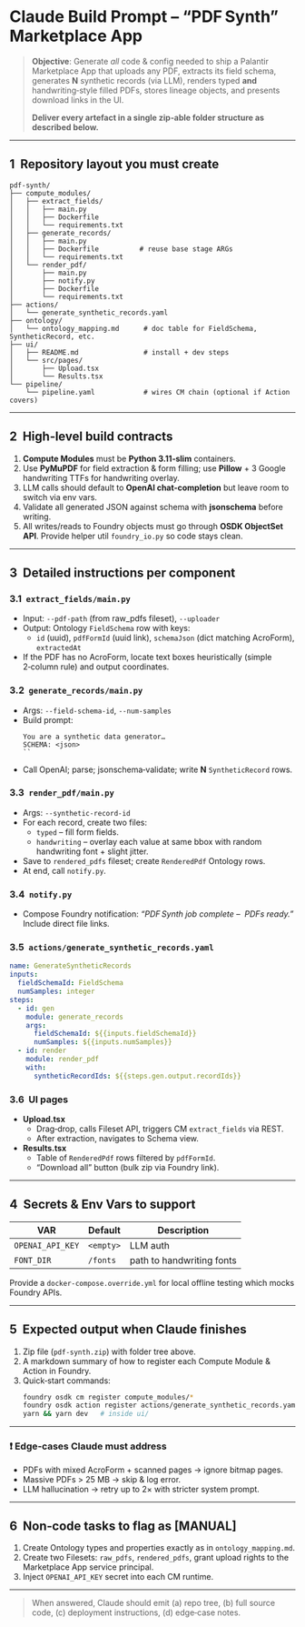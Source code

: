 # Claude Build Prompt – “PDF Synth” Marketplace App

> **Objective**: Generate *all* code & config needed to ship a Palantir Marketplace App that uploads any PDF, extracts its field schema, generates **N** synthetic records (via LLM), renders typed **and** handwriting‑style filled PDFs, stores lineage objects, and presents download links in the UI.
>
> **Deliver every artefact in a single zip‑able folder structure as described below.**

---

## 1  Repository layout you must create

```
pdf‑synth/
├── compute_modules/
│   ├── extract_fields/
│   │   ├── main.py
│   │   ├── Dockerfile
│   │   └── requirements.txt
│   ├── generate_records/
│   │   ├── main.py
│   │   ├── Dockerfile          # reuse base stage ARGs
│   │   └── requirements.txt
│   └── render_pdf/
│       ├── main.py
│       ├── notify.py
│       ├── Dockerfile
│       └── requirements.txt
├── actions/
│   └── generate_synthetic_records.yaml
├── ontology/
│   └── ontology_mapping.md      # doc table for FieldSchema, SyntheticRecord, etc.
├── ui/
│   ├── README.md                # install + dev steps
│   └── src/pages/
│       ├── Upload.tsx
│       └── Results.tsx
└── pipeline/
    └── pipeline.yaml            # wires CM chain (optional if Action covers)
```

---

## 2  High‑level build contracts

1. **Compute Modules** must be **Python 3.11‑slim** containers.
2. Use **PyMuPDF** for field extraction & form filling; use **Pillow** + 3 Google handwriting TTFs for handwriting overlay.
3. LLM calls should default to **OpenAI chat‑completion** but leave room to switch via env vars.
4. Validate all generated JSON against schema with **jsonschema** before writing.
5. All writes/reads to Foundry objects must go through **OSDK ObjectSet API**. Provide helper util `foundry_io.py` so code stays clean.

---

## 3  Detailed instructions per component

### 3.1  `extract_fields/main.py`
* Input: `--pdf-path` (from raw_pdfs fileset), `--uploader`
* Output: Ontology `FieldSchema` row with keys:
  * `id` (uuid), `pdfFormId` (uuid link), `schemaJson` (dict matching AcroForm), `extractedAt`
* If the PDF has no AcroForm, locate text boxes heuristically (simple 2‑column rule) and output coordinates.

### 3.2  `generate_records/main.py`
* Args: `--field-schema-id`, `--num-samples`
* Build prompt:
  ```
  You are a synthetic data generator…
  SCHEMA: <json>
  ``
* Call OpenAI; parse; jsonschema‑validate; write **N** `SyntheticRecord` rows.

### 3.3  `render_pdf/main.py`
* Args: `--synthetic-record-id`
* For each record, create two files:
  * `typed` – fill form fields.
  * `handwriting` – overlay each value at same bbox with random handwriting font + slight jitter.
* Save to `rendered_pdfs` fileset; create `RenderedPdf` Ontology rows.
* At end, call `notify.py`.

### 3.4  `notify.py`
* Compose Foundry notification: *“PDF Synth job complete – <N> PDFs ready.”* Include direct file links.

### 3.5  `actions/generate_synthetic_records.yaml`

```yaml
name: GenerateSyntheticRecords
inputs:
  fieldSchemaId: FieldSchema
  numSamples: integer
steps:
  - id: gen
    module: generate_records
    args:
      fieldSchemaId: ${{inputs.fieldSchemaId}}
      numSamples: ${{inputs.numSamples}}
  - id: render
    module: render_pdf
    with:
      syntheticRecordIds: ${{steps.gen.output.recordIds}}
```

### 3.6  UI pages
* **Upload.tsx**
  * Drag‑drop, calls Fileset API, triggers CM `extract_fields` via REST.
  * After extraction, navigates to Schema view.
* **Results.tsx**
  * Table of `RenderedPdf` rows filtered by `pdfFormId`.
  * “Download all” button (bulk zip via Foundry link).

---

## 4  Secrets & Env Vars to support
| VAR | Default | Description |
|-----|---------|-------------|
| `OPENAI_API_KEY` | `<empty>` | LLM auth |
| `FONT_DIR` | `/fonts` | path to handwriting fonts |

Provide a `docker‑compose.override.yml` for local offline testing which mocks Foundry APIs.

---

## 5  Expected output when Claude finishes
1. Zip file (`pdf‑synth.zip`) with folder tree above.
2. A markdown summary of how to register each Compute Module & Action in Foundry.
3. Quick‑start commands:
   ```bash
   foundry osdk cm register compute_modules/*
   foundry osdk action register actions/generate_synthetic_records.yaml
   yarn && yarn dev   # inside ui/
   ```

---

### ❗ Edge‑cases Claude must address
- PDFs with mixed AcroForm + scanned pages → ignore bitmap pages.
- Massive PDFs > 25 MB → skip & log error.
- LLM hallucination → retry up to 2× with stricter system prompt.

---

## 6  Non‑code tasks to flag as **[MANUAL]**
1. Create Ontology types and properties exactly as in `ontology_mapping.md`.
2. Create two Filesets: `raw_pdfs`, `rendered_pdfs`, grant upload rights to the Marketplace App service principal.
3. Inject `OPENAI_API_KEY` secret into each CM runtime.

---

> When answered, Claude should emit (a) repo tree, (b) full source code, (c) deployment instructions, (d) edge‑case notes.

